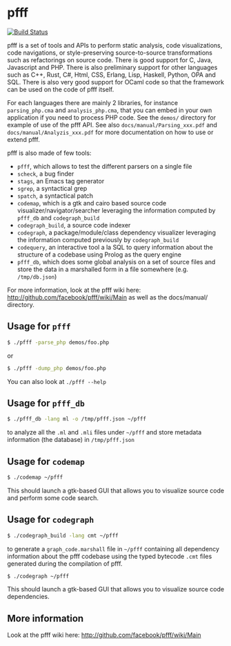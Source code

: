 # pfff

[![Build Status](https://travis-ci.org/facebook/pfff.svg?branch=master)](https://travis-ci.org/facebook/pfff)

pfff is a set of tools and APIs to perform static analysis, code
visualizations, code navigations, or style-preserving source-to-source
transformations such as refactorings on source code. There is good
support for C, Java, Javascript and PHP. There is also preliminary
support for other languages such as C++, Rust, C#, Html, CSS, Erlang,
Lisp, Haskell, Python, OPA and SQL. There is also very good support for
OCaml code so that the framework can be used on the code of pfff
itself.

For each languages there are mainly 2 libraries, for instance
`parsing_php.cma` and `analysis_php.cma`, that you can
embed in your own application if you need to process PHP code. See the
`demos/` directory for example of use of the pfff API. See also
`docs/manual/Parsing_xxx.pdf` and `docs/manual/Analyzis_xxx.pdf` for
more documentation on how to use or extend pfff.

pfff is also made of few tools:
 - `pfff`, which allows to test the different parsers on a single file
 - `scheck`, a bug finder
 - `stags`, an Emacs tag generator
 - `sgrep`, a syntactical grep
 - `spatch`, a syntactical patch
 - `codemap`, which is a gtk and cairo based source code
   visualizer/navigator/searcher leveraging
   the information computed by `pfff_db` and `codegraph_build`
 - `codegraph_build`, a source code indexer
 - `codegraph`, a package/module/class dependency visualizer leveraging
   the information computed previously by `codegraph_build`
 - `codequery`, an interactive tool a la SQL to query information
   about the structure of a codebase using Prolog as the query engine
 - `pfff_db`, which does some global analysis on a set of source files and
   store the data in a marshalled form in a file somewhere (e.g. `/tmp/db.json`)

For more information, look at the pfff wiki here:
 http://github.com/facebook/pfff/wiki/Main
as well as the docs/manual/ directory.

## Usage for `pfff`
```sh
$ ./pfff -parse_php demos/foo.php
```
or
```sh
$ ./pfff -dump_php demos/foo.php
```

You can also look at `./pfff --help`

## Usage for `pfff_db`
```sh
$ ./pfff_db -lang ml -o /tmp/pfff.json ~/pfff
```

to analyze all the `.ml` and `.mli` files under `~/pfff` and store metadata
information (the database) in `/tmp/pfff.json`

## Usage for `codemap`
```sh
$ ./codemap ~/pfff
```
This should launch a gtk-based GUI that allows you to visualize
source code and perform some code search.

## Usage for `codegraph`
```sh
$ ./codegraph_build -lang cmt ~/pfff
```

to generate a `graph_code.marshall` file in `~/pfff` containing
all dependency information about the pfff codebase using the
typed bytecode `.cmt` files generated during the compilation of pfff.
```sh
$ ./codegraph ~/pfff
```

This should launch a gtk-based GUI that allows you to visualize
source code dependencies.

## More information

Look at the pfff wiki here: http://github.com/facebook/pfff/wiki/Main
